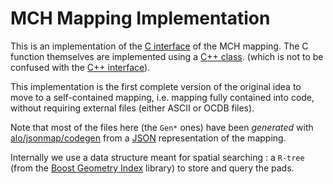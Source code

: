 # MCH Mapping Implementation

This is an implementation of the [C interface](../Interface/include/MCHMappingInterface/SegmentationCInterface.h) of the MCH mapping.
 The C function themselves are implemented using a [C++ class](src/SegmentationImpl3.h).
  (which is not to be confused with the [C++ interface](../Interface/include/MCHMappingInterface/Segmentation.h)).
  
This implementation is the first complete version of the original idea
 to move to a self-contained mapping, i.e. mapping fully contained into
 code, without requiring external files (either ASCII or OCDB files).
 
Note that most of the files here (the `Gen*` ones) have been _generated_ 
with [alo/jsonmap/codegen](https://github.com/mrrtf/alo/tree/master/jsonmap/codegen)
from a [JSON](https://www.json.org) representation of the mapping.

Internally we use a data structure meant for spatial searching : a `R-tree` 
(from the [Boost Geometry Index](http://www.boost.org/doc/libs/1_66_0/libs/geometry/doc/html/geometry/spatial_indexes/introduction.html) library) to store and query the pads.